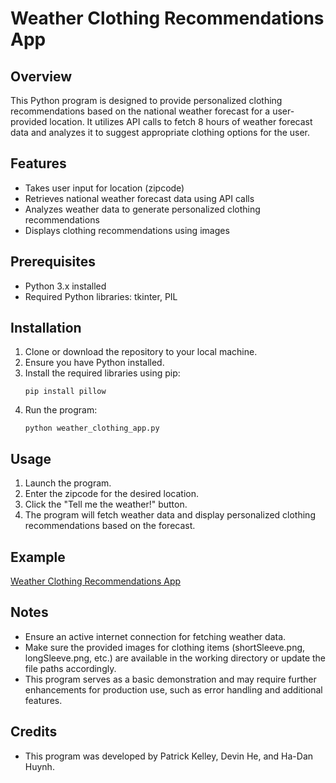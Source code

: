# Weather Clothing Recommendations App

## Overview
This Python program is designed to provide personalized clothing recommendations based on the national weather forecast for a user-provided location. It utilizes API calls to fetch 8 hours of weather forecast data and analyzes it to suggest appropriate clothing options for the user.

## Features
- Takes user input for location (zipcode)
- Retrieves national weather forecast data using API calls
- Analyzes weather data to generate personalized clothing recommendations
- Displays clothing recommendations using images

## Prerequisites
- Python 3.x installed
- Required Python libraries: tkinter, PIL

## Installation
1. Clone or download the repository to your local machine.
2. Ensure you have Python installed.
3. Install the required libraries using pip:
    ```
    pip install pillow
    ```
4. Run the program:
    ```
    python weather_clothing_app.py
    ```

## Usage
1. Launch the program.
2. Enter the zipcode for the desired location.
3. Click the "Tell me the weather!" button.
4. The program will fetch weather data and display personalized clothing recommendations based on the forecast.

## Example
[Weather Clothing Recommendations App](example_screenshot.png)

## Notes
- Ensure an active internet connection for fetching weather data.
- Make sure the provided images for clothing items (shortSleeve.png, longSleeve.png, etc.) are available in the working directory or update the file paths accordingly.
- This program serves as a basic demonstration and may require further enhancements for production use, such as error handling and additional features.

## Credits
- This program was developed by Patrick Kelley, Devin He, and Ha-Dan Huynh.
